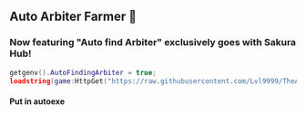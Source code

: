 ## Auto Arbiter Farmer 🌟
### Now featuring "Auto find Arbiter" exclusively goes with Sakura Hub!

```lua
getgenv().AutoFindingArbiter = true;
loadstring(game:HttpGet("https://raw.githubusercontent.com/Lvl9999/TheArbiter/main/AutoFinder"))();
```
#### Put in autoexe
